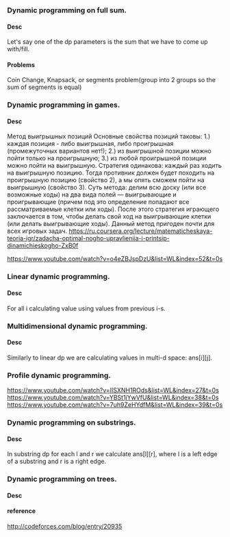 ### Dynamic programming on full sum.
#### Desc
Let's say one of the dp parameters is the sum that we have to come up with/fill.
#### Problems
Coin Change, Knapsack, or segments problem(group into 2 groups so the sum of segments is equal)

### Dynamic programming in games.
#### Desc
Метод выигрышных позиций
Основные свойства позиций таковы:
1.) каждая позиция - либо выигрышная, либо проигрышная (промежуточных вариантов нет!);
2.) из выигрышной позиции можно пойти только на проигрышную;
3.) из любой проигрышной позиции можно пойти на выигрышную.
Стратегия одинакова: каждый раз ходить на выигрышную позицию. Тогда противник должен будет походить на проигрышную позицию (свойство 2), а мы опять сможем пойти на выигрышную (свойство 3).
Суть метода: делим всю доску (или все возможные ходы) на два вида полей — выигрываю­щие и проигрывающие (причем под это определение попадают все рассматриваемые клетки или ходы). После этого стратегия играющего заключается в том, чтобы делать свой ход на выигрывающие клетки (или делать выигрывающие ходы). Данный метод пригоден почти для всех игровых задач.
https://ru.coursera.org/lecture/matematicheskaya-teoria-igr/zadacha-optimal-nogho-upravlieniia-i-printsip-dinamichieskogho-ZxB0f

https://www.youtube.com/watch?v=o4eZBJspDzU&list=WL&index=52&t=0s

### Linear dynamic programming.
#### Desc
For all i calculating value using values from previous i-s.

### Multidimensional dynamic programming.
#### Desc
Similarly to linear dp we are calculating values in multi-d space: ans[i][j].

### Profile dynamic programming.
https://www.youtube.com/watch?v=IISXNH1ROds&list=WL&index=27&t=0s
https://www.youtube.com/watch?v=YBSt1jYwVfU&list=WL&index=38&t=0s
https://www.youtube.com/watch?v=7uh9ZeHYdfM&list=WL&index=39&t=0s

### Dynamic programming on substrings.
#### Desc
In substring dp for each l and r we calculate ans[l][r], 
where l is a left edge of a substring and r is a right edge.

### Dynamic programming on trees.
#### Desc

#### reference
http://codeforces.com/blog/entry/20935